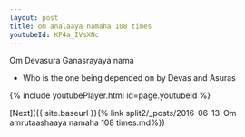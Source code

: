 ```yaml
---
layout: post
title: om analaaya namaha 108 times
youtubeId: KP4a_IVsXNc
---
```

 
 
Om Devasura Ganasrayaya nama 
 
 -  Who is the one being depended on by Devas and Asuras 
 
  
 
  
 
 
 
 
 
 


{% include youtubePlayer.html id=page.youtubeId %}
 
[Next]({{ site.baseurl }}{% link  split2/_posts/2016-06-13-Om amrutaashaaya namaha 108 times.md%})
 
